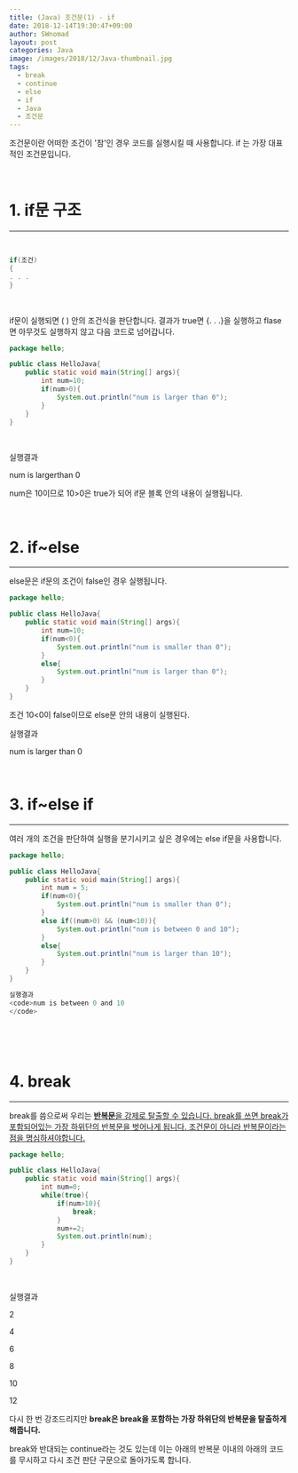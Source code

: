 ```yaml
---
title: (Java) 조건문(1) - if
date: 2018-12-14T19:30:47+09:00
author: SWnomad
layout: post
categories: Java
image: /images/2018/12/Java-thumbnail.jpg
tags:
  - break
  - continue
  - else
  - if
  - Java
  - 조건문
---
```

조건문이란 어떠한 조건이 '참'인 경우 코드를 실행시킬 때 사용합니다. if 는 가장 대표적인 조건문입니다.

&nbsp;

# 1. if문 구조

* * *

&nbsp;

~~~ java
if(조건)
{
. . .
}
~~~

&nbsp;

if문이 실행되면 ( ) 안의 조건식을 판단합니다. 결과가 true면 {. . .}을 실행하고 flase면 아무것도 실행하지 않고 다음 코드로 넘어갑니다.

~~~ java
package hello;

public class HelloJava{
    public static void main(String[] args){
        int num=10;
        if(num>0){
            System.out.println("num is larger than 0");
        }
    }
}
~~~

&nbsp;

실행결과

num is largerthan 0

num은 10이므로 10>0은 true가 되어 if문 블록 안의 내용이 실행됩니다.

&nbsp;

# 2. if~else

* * *

else문은 if문의 조건이 false인 경우 실행됩니다.

~~~ java
package hello;

public class HelloJava{
    public static void main(String[] args){
        int num=10;
        if(num<0){
            System.out.println("num is smaller than 0");
        }
        else{
            System.out.println("num is larger than 0");
        }
    }
}
~~~

조건 10<0이 false이므로 else문 안의 내용이 실행된다.

실행결과

num is larger than 0

&nbsp;

# 3. if~else if

* * *

여러 개의 조건을 판단하여 실행을 분기시키고 싶은 경우에는 else if문을 사용합니다.

~~~ java
package hello;

public class HelloJava{
    public static void main(String[] args){
        int num = 5;
        if(num<0){
            System.out.println("num is smaller than 0");
        }
        else if((num>0) && (num<10)){
            System.out.println("num is between 0 and 10");
        }
        else{
            System.out.println("num is larger than 10");
        }
    }
}
~~~

~~~ java
실행결과
<code>num is between 0 and 10
</code>
~~~

&nbsp;

&nbsp;

# 4. break

* * *

break를 씀으로써 우리는 <span style="text-decoration: underline;"><strong>반복문</strong>을 강제로 탈출할 수 있습니다. break를 쓰면 break가 포함되어있는 가장 하위단의 반복문을 벗어나게 됩니다. 조건문이 아니라 반복문이라는 점을 명심하셔야합니다.

~~~ java
package hello;

public class HelloJava{
    public static void main(String[] args){
        int num=0;
        while(true){
            if(num>10){
                break;
            }
            num+=2;
            System.out.println(num);
        }
    }
}
~~~

&nbsp;

실행결과

2


4


6


8


10


12


 

다시 한 번 강조드리지만 **break은 break을 포함하는 가장 하위단의 반복문을 탈출하게 해줍니다.**

break와 반대되는 continue라는 것도 있는데 이는 아래의 반복문 이내의 아래의 코드를 무시하고 다시 조건 판단 구문으로 돌아가도록 합니다.